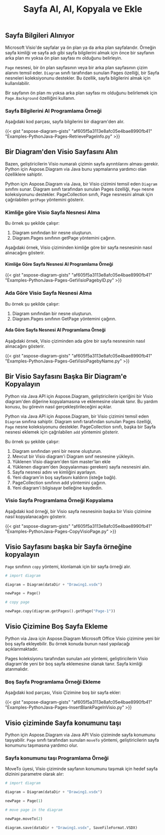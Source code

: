 ﻿---
title: Sayfa Al, Al, Kopyala ve Ekle
type: docs
weight: 10
url: /tr/python-java/retrieve-get-copy-and-insert-a-page/
---
## **Sayfa Bilgileri Alınıyor**
Microsoft Visio'de sayfalar ya ön plan ya da arka plan sayfalarıdır. Örneğin sayfa kimliği ve sayfa adı gibi sayfa bilgilerini almak için önce bir sayfanın arka plan mı yoksa ön plan sayfası mı olduğunu belirleyin.

`Page` nesnesi, bir ön plan sayfasının veya bir arka plan sayfasının çizim alanını temsil eder. `Diagram` sınıfı tarafından sunulan Pages özelliği, bir Sayfa nesneleri koleksiyonunu destekler. Bu özellik, sayfa bilgilerini almak için kullanılabilir.

Bir sayfanın ön plan mı yoksa arka plan sayfası mı olduğunu belirlemek için `Page.Background` özelliğini kullanın.

### **Sayfa Bilgilerini Al Programlama Örneği**
Aşağıdaki kod parçası, sayfa bilgilerini bir diagram'den alır.

{{< gist "aspose-diagram-gists" "af605f5a3113e8afc05e4bae8990fb41" "Examples-PythonJava-Pages-RetrievePageInfo.py" >}}

## **Bir Diagram'den Visio Sayfasını Alın**
Bazen, geliştiricilerin Visio numaralı çizimin sayfa ayrıntılarını alması gerekir. Python için Aspose.Diagram via Java bunu yapmalarına yardımcı olan özelliklere sahiptir.

Python için Aspose.Diagram via Java, bir Visio çizimini temsil eden `Diagram` sınıfını sunar. Diagram sınıfı tarafından sunulan Pages özelliği, `Page` nesne koleksiyonunu destekler. PageCollection sınıfı, Page nesnesini almak için çağrılabilen `getPage` yöntemini gösterir.

### **Kimliğe göre Visio Sayfa Nesnesi Alma**
Bu örnek şu şekilde çalışır:

1. Diagram sınıfından bir nesne oluşturun.
1. Diagram.Pages sınıfının getPage yöntemini çağırın.

Aşağıdaki örnek, Visio çiziminden kimliğe göre bir sayfa nesnesinin nasıl alınacağını gösterir.

#### **Kimliğe Göre Sayfa Nesnesi Al Programlama Örneği**
{{< gist "aspose-diagram-gists" "af605f5a3113e8afc05e4bae8990fb41" "Examples-PythonJava-Pages-GetVisioPagebyID.py" >}}

### **Ada Göre Visio Sayfa Nesnesi Alma**
Bu örnek şu şekilde çalışır:

1. Diagram sınıfından bir nesne oluşturun.
1. Diagram.Pages sınıfının GetPage yöntemini çağırın.

#### **Ada Göre Sayfa Nesnesi Al Programlama Örneği**
Aşağıdaki örnek, Visio çiziminden ada göre bir sayfa nesnesinin nasıl alınacağını gösterir.

{{< gist "aspose-diagram-gists" "af605f5a3113e8afc05e4bae8990fb41" "Examples-PythonJava-Pages-GetVisioPagebyName.py" >}}

## **Bir Visio Sayfasını Başka Bir Diagram'e Kopyalayın**
Python via Java API için Aspose.Diagram, geliştiricilerin içeriğini bir Visio diagram'den diğerine kopyalamasına ve eklemesine olanak tanır. Bu yardım konusu, bu görevin nasıl gerçekleştirileceğini açıklar.

Python via Java API için Aspose.Diagram, bir Visio çizimini temsil eden `Diagram` sınıfına sahiptir. Diagram sınıfı tarafından sunulan Pages özelliği, `Page` nesne koleksiyonunu destekler. PageCollection sınıfı, başka bir Sayfa nesnesi eklemek için çağrılabilen `add` yöntemini gösterir.

Bu örnek şu şekilde çalışır:

1. Diagram sınıfından yeni bir nesne oluşturun.
1. Mevcut bir Visio diagram'i Diagram sınıf nesnesine yükleyin.
1. Yüklenen Visio diagram'den tüm master'ları ekle
1. Yüklenen diagram'den (kopyalanması gereken) sayfa nesnesini alın.
1. Sayfa nesnesi adını ve kimliğini ayarlayın.
1. Yeni diagram'in boş sayfasını kaldırın (isteğe bağlı).
1. PageCollection sınıfının add yöntemini çağırın.
1. Yeni diagram'i bilgisayar belleğine kaydedin.

### **Visio Sayfa Programlama Örneği Kopyalama**
Aşağıdaki kod örneği, bir Visio sayfa nesnesinin başka bir Visio çizimine nasıl kopyalanacağını gösterir.

{{< gist "aspose-diagram-gists" "af605f5a3113e8afc05e4bae8990fb41" "Examples-PythonJava-Pages-CopyVisioPage.py" >}}

## **Visio Sayfasını başka bir Sayfa örneğine kopyalayın**
`Page` sınıfının `copy` yöntemi, klonlamak için bir sayfa örneği alır.

``` python
# import diagram

diagram = Diagram(dataDir + "Drawing1.vsdx")

newPage = Page()

# copy page

newPage.copy(diagram.getPages().getPage("Page-1"))

```

## **Visio Çizimine Boş Sayfa Ekleme**
Python via Java için Aspose.Diagram Microsoft Office Visio çizimine yeni bir boş sayfa ekleyebilir. Bu örnek konuda bunun nasıl yapılacağı açıklanmaktadır.

Pages koleksiyonu tarafından sunulan `add` yöntemi, geliştiricilerin Visio diagram'de yeni bir boş sayfa eklemesine olanak tanır. Sayfa kimliği atanmalıdır.

### **Boş Sayfa Programlama Örneği Ekleme**
Aşağıdaki kod parçası, Visio Çizimine boş bir sayfa ekler:

{{< gist "aspose-diagram-gists" "af605f5a3113e8afc05e4bae8990fb41" "Examples-PythonJava-Pages-InsertBlankPageInVisio.py" >}}

## **Visio çiziminde Sayfa konumunu taşı**
Python için Aspose.Diagram via Java API Visio çiziminde sayfa konumunu taşıyabilir. `Page` sınıfı tarafından sunulan `moveTo` yöntemi, geliştiricilerin sayfa konumunu taşımasına yardımcı olur.

### **Sayfa konumunu taşı Programlama Örneği**
MoveTo üyesi, Visio çiziminde sayfanın konumunu taşımak için hedef sayfa dizinini parametre olarak alır:

``` python
# import diagram

diagram = Diagram(dataDir + "Drawing1.vsdx")

newPage = Page(1)

# move page in the diagram

newPage.moveTo(2)

diagram.save(dataDir + "Drawing1.vsdx", SaveFileFormat.VSDX)
```
